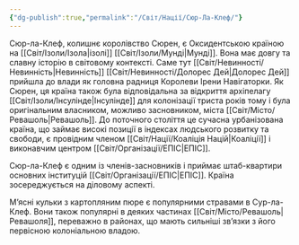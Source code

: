 ```yaml
---
{"dg-publish":true,"permalink":"/Світ/Нації/Сюр-Ла-Клеф/"}
---
```


Сюр-ла-Клеф, колишнє королівство Сюрен, є Оксидентською країною на [[Світ/Ізоли/Ізола\|ізолі]] [[Світ/Ізоли/Мунді\|Мунді]]. Вона має довгу та славну історію в світовому контексті. Саме тут [[Світ/Невинності/Невинність\|Невинність]] [[Світ/Невинності/Долорес Дей\|Долорес Дей]] прийшла до влади як головна радниця Королеви Ірени Навігаторки. Як Сюрен, ця країна також була відповідальна за відкриття архіпелагу [[Світ/Ізоли/Інсулінде\|Інсулінде]] для колонізації триста років тому і була оригінальним власником, можливо засновником, міста [[Світ/Місто/Ревашоль\|Ревашоль]]. До поточного століття це сучасна урбанізована країна, що займає високі позиції в індексах людського розвитку та свободи, є провідним членом [[Світ/Нації/Коаліція Націй\|Коаліції]] і виконавчим центром [[Світ/Організації/ЕПІС\|ЕПІС]].

Сюр-ла-Клеф є одним із членів-засновників і приймає штаб-квартири основних інституцій [[Світ/Організації/ЕПІС\|ЕПІС]]. Країна зосереджується на діловому аспекті.

М’ясні кульки з картопляним пюре є популярними стравами в Сур-ла-Клеф. Вони також популярні в деяких частинах [[Світ/Місто/Ревашоль\|Ревашоля]], переважно в районах, що мають сильніші зв’язки з його первісною колоніальною владою.